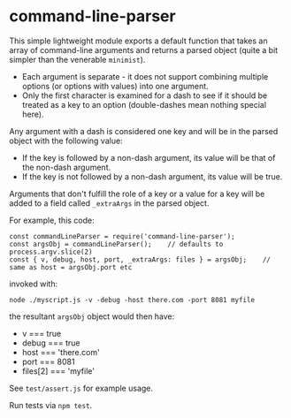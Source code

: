 # command-line-parser

This simple lightweight module exports a default function that takes an array of command-line arguments and returns a parsed object (quite a bit simpler than the venerable ```minimist```). 
* Each argument is separate - it does not support combining multiple options (or options with values) into one argument.  
* Only the first character is examined for a dash to see if it should be treated as a key to an option (double-dashes mean nothing special here).

Any argument with a dash is considered one key and will be in the parsed object with the following value:
* If the key is followed by a non-dash argument, its value will be that of the non-dash argument.
* If the key is not followed by a non-dash argument, its value will be true.

Arguments that don't fulfill the role of a key or a value for a key will be added to a field called ```_extraArgs``` in the parsed object.

For example, this code:
```
const commandLineParser = require('command-line-parser');
const argsObj = commandLineParser();	// defaults to  process.argv.slice(2)
const { v, debug, host, port, _extraArgs: files } = argsObj;	// same as host = argsObj.port etc
```
invoked with:
```
node ./myscript.js -v -debug -host there.com -port 8081 myfile
```
the resultant ```argsObj``` object would then have:
* v === true
* debug === true
* host === 'there.com'
* port === 8081
* files[2] === 'myfile'

See ```test/assert.js``` for example usage.

Run tests via ```npm test```.
